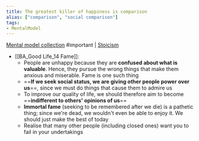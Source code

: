```yaml
---
title: The greatest killer of happiness is comparison
alias: ["comparison", "social comparison"]
tags:
- MentalModel
---
```

[Mental model collection](notes/Mental%20model%20collection.md) #important | [Stoicism](notes/2_Stoicism.md)
- [[BA_Good Life_14 Fame]]: 
	- People are unhappy because they are **confused about what is valuable**. Hence, they pursue the wrong things that make them anxious and miserable. Fame is one such thing
	- ==**If we seek social status, we are giving other people power over us**==, since we must do things that cause them to admire us 
	- To improve our quality of life, we should therefore aim to become ==**indifferent to others' opinions of us**==
	- **Immortal fame** (seeking to be remembered after we die) is a pathetic thing; since we're dead, we wouldn't even be able to enjoy it. We should just make the best of today 
	- Realise that many other people (including closed ones) want you to fail in your undertakings 